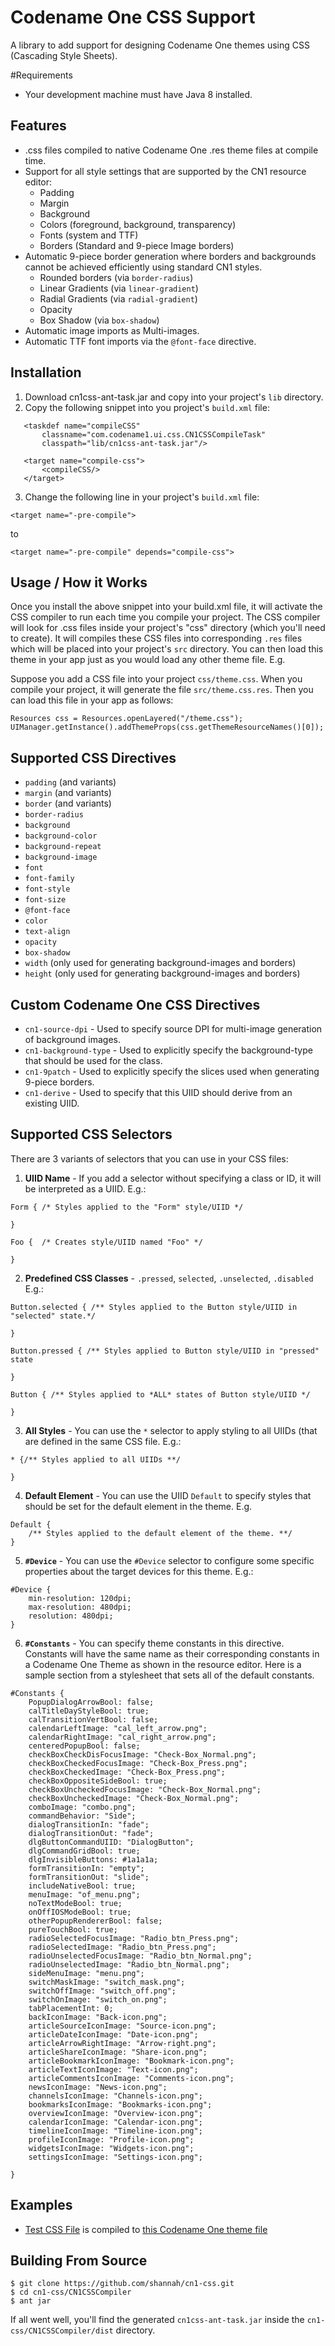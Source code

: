 # Codename One CSS Support

A library to add support for designing Codename One themes using CSS (Cascading Style Sheets).

#Requirements

- Your development machine must have Java 8 installed.

## Features

* .css files compiled to native Codename One .res theme files at compile time.
* Support for all style settings that are supported by the CN1 resource editor:
    * Padding
    * Margin
    * Background
    * Colors (foreground, background, transparency)
    * Fonts (system and TTF)
    * Borders (Standard and 9-piece Image borders)
* Automatic 9-piece border generation where borders and backgrounds cannot be achieved efficiently using standard CN1 styles.
    * Rounded borders (via `border-radius`)
    * Linear Gradients (via `linear-gradient`)
    * Radial Gradients (via `radial-gradient`)
    * Opacity
    * Box Shadow (via `box-shadow`)
* Automatic image imports as Multi-images.
* Automatic TTF font imports via the `@font-face` directive.

## Installation

1. Download cn1css-ant-task.jar and copy into your project's `lib` directory.
2. Copy the following snippet into you project's `build.xml` file:
 ~~~~
    <taskdef name="compileCSS"
        classname="com.codename1.ui.css.CN1CSSCompileTask"
        classpath="lib/cn1css-ant-task.jar"/>
    
    <target name="compile-css">
        <compileCSS/>
    </target>
 ~~~~
3. Change the following line in your project's `build.xml` file:
 
 ~~~~
 <target name="-pre-compile">
 ~~~~
 
 to
 
 ~~~~
 <target name="-pre-compile" depends="compile-css">
 ~~~~
 
 
## Usage / How it Works

Once you install the above snippet into your build.xml file, it will activate the CSS compiler to run each time you compile your project.  The CSS compiler will look for .css files inside your project's "css" directory (which you'll need to create).  It will compiles these CSS files into corresponding `.res` files which will be placed into your project's `src` directory.  You can then load this theme in your app just as you would load any other theme file.  E.g.

Suppose you add a CSS file into your project  `css/theme.css`.  When you compile your project, it will generate the file `src/theme.css.res`.  Then you can load this file in your app as follows:

~~~~
Resources css = Resources.openLayered("/theme.css");
UIManager.getInstance().addThemeProps(css.getThemeResourceNames()[0]);
~~~~

## Supported CSS Directives

* `padding`  (and variants)
* `margin` (and variants)
* `border` (and variants)
* `border-radius`
* `background`
* `background-color`
* `background-repeat`
* `background-image`
* `font`
* `font-family`
* `font-style`
* `font-size`
* `@font-face`
* `color`
* `text-align`
* `opacity`
* `box-shadow`
* `width`  (only used for generating background-images and borders)
* `height` (only used for generating background-images and borders)

## Custom Codename One CSS Directives

* `cn1-source-dpi` - Used to specify source DPI for multi-image generation of background images.
* `cn1-background-type` - Used to explicitly specify the background-type that should be used for the class.
* `cn1-9patch` - Used to explicitly specify the slices used when generating 9-piece borders.
* `cn1-derive` - Used to specify that this UIID should derive from an existing UIID.


## Supported CSS Selectors

There are 3 variants of selectors that you can use in your CSS files:

1. **UIID Name** - If you add a selector without specifying a class or ID, it will be interpreted as a UIID.  E.g.:
 ~~~~
 Form { /* Styles applied to the "Form" style/UIID */
      
 }
 
 Foo {  /* Creates style/UIID named "Foo" */
 
 }
 ~~~~
2. **Predefined CSS Classes** - `.pressed`, `selected`, `.unselected`, `.disabled` E.g.:
 ~~~~
 Button.selected { /** Styles applied to the Button style/UIID in "selected" state.*/
 
 }
 
 Button.pressed { /** Styles applied to Button style/UIID in "pressed" state
 
 }
 
 Button { /** Styles applied to *ALL* states of Button style/UIID */
 
 }
 ~~~~
3. **All Styles** - You can use the `*` selector to apply styling to all UIIDs (that are defined in the same CSS file.  E.g.:
 ~~~~
 * {/** Styles applied to all UIIDs **/
 
 }
 ~~~~
4. **Default Element** - You can use the UIID `Default` to specify styles that should be set for the default element in the theme.  E.g.
 ~~~~
 Default {
     /** Styles applied to the default element of the theme. **/
 }
 ~~~~
5. **`#Device`** - You can use the `#Device` selector to configure some specific properties about the target devices for this theme.  E.g.:
 ~~~~
 #Device {
     min-resolution: 120dpi;
     max-resolution: 480dpi;
     resolution: 480dpi;
 }
 ~~~~
6. **`#Constants`** - You can specify theme constants in this directive.  Constants will have the same name as their corresponding constants in a Codename One Theme as shown in the resource editor.  Here is a sample section from a stylesheet that sets all of the default constants.
 ~~~~
 #Constants {
     PopupDialogArrowBool: false;
     calTitleDayStyleBool: true;
     calTransitionVertBool: false;
     calendarLeftImage: "cal_left_arrow.png";
     calendarRightImage: "cal_right_arrow.png";
     centeredPopupBool: false;
     checkBoxCheckDisFocusImage: "Check-Box_Normal.png";
     checkBoxCheckedFocusImage: "Check-Box_Press.png";
     checkBoxCheckedImage: "Check-Box_Press.png";
     checkBoxOppositeSideBool: true;
     checkBoxUncheckedFocusImage: "Check-Box_Normal.png";
     checkBoxUncheckedImage: "Check-Box_Normal.png";
     comboImage: "combo.png";
     commandBehavior: "Side";
     dialogTransitionIn: "fade";
     dialogTransitionOut: "fade";
     dlgButtonCommandUIID: "DialogButton";
     dlgCommandGridBool: true;
     dlgInvisibleButtons: #1a1a1a;
     formTransitionIn: "empty";
     formTransitionOut: "slide";
     includeNativeBool: true;
     menuImage: "of_menu.png";
     noTextModeBool: true;
     onOffIOSModeBool: true;
     otherPopupRendererBool: false;
     pureTouchBool: true;
     radioSelectedFocusImage: "Radio_btn_Press.png";
     radioSelectedImage: "Radio_btn_Press.png";
     radioUnselectedFocusImage: "Radio_btn_Normal.png";
     radioUnselectedImage: "Radio_btn_Normal.png";
     sideMenuImage: "menu.png";
     switchMaskImage: "switch_mask.png";
     switchOffImage: "switch_off.png";
     switchOnImage: "switch_on.png";
     tabPlacementInt: 0;
     backIconImage: "Back-icon.png";
     articleSourceIconImage: "Source-icon.png";
     articleDateIconImage: "Date-icon.png";
     articleArrowRightImage: "Arrow-right.png";
     articleShareIconImage: "Share-icon.png";
     articleBookmarkIconImage: "Bookmark-icon.png";
     articleTextIconImage: "Text-icon.png";
     articleCommentsIconImage: "Comments-icon.png";
     newsIconImage: "News-icon.png";
     channelsIconImage: "Channels-icon.png";
     bookmarksIconImage: "Bookmarks-icon.png";
     overviewIconImage: "Overview-icon.png";
     calendarIconImage: "Calendar-icon.png";
     timelineIconImage: "Timeline-icon.png";
     profileIconImage: "Profile-icon.png";
     widgetsIconImage: "Widgets-icon.png";
     settingsIconImage: "Settings-icon.png";
     
 }
 ~~~~


## Examples

* [Test CSS File](https://github.com/shannah/cn1-css/blob/master/cn1-css-demo/css/test1.css) is compiled to [this Codename One theme file](https://github.com/shannah/cn1-css/blob/master/cn1-css-demo/src/test1.css.res?raw=true)

## Building From Source

~~~~
$ git clone https://github.com/shannah/cn1-css.git
$ cd cn1-css/CN1CSSCompiler
$ ant jar
~~~~

If all went well, you'll find the generated `cn1css-ant-task.jar` inside the `cn1-css/CN1CSSCompiler/dist` directory.




